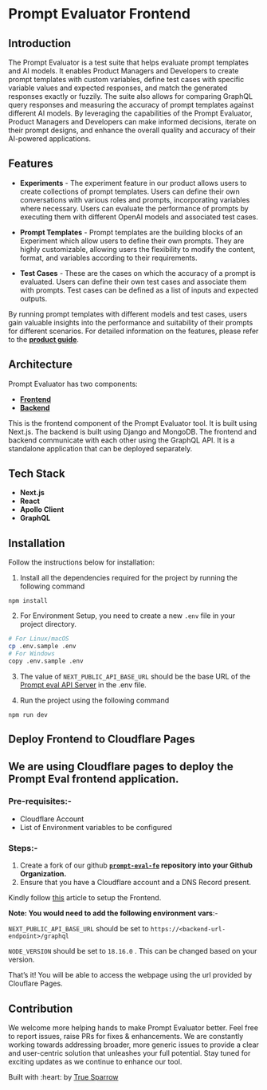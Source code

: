 # Prompt Evaluator Frontend

## Introduction

The Prompt Evaluator is a test suite that helps evaluate prompt templates and AI models. It enables Product Managers and Developers to create prompt templates with custom variables, define test cases with specific variable values and expected responses, and match the generated responses exactly or fuzzily. The suite also allows for comparing GraphQL query responses and measuring the accuracy of prompt templates against different AI models. By leveraging the capabilities of the Prompt Evaluator, Product Managers and Developers can make informed decisions, iterate on their prompt designs, and enhance the overall quality and accuracy of their AI-powered applications.

## Features

- **Experiments** - The experiment feature in our product allows users to create collections of prompt templates. Users can define their own conversations with various roles and prompts, incorporating variables where necessary. Users can evaluate the performance of prompts by executing them with different OpenAI models and associated test cases. 

- **Prompt Templates** - Prompt templates are the building blocks of an Experiment which allow users to define their own prompts. They are highly customizable, allowing users the flexibility to modify the content, format, and variables according to their requirements. 

- **Test Cases** - These are the cases on which the accuracy of a prompt is evaluated. Users can define their own test cases and associate them with prompts. Test cases can be defined as a list of inputs and expected outputs. 

By running prompt templates with different models and test cases, users gain valuable insights into the performance and suitability of their prompts for different scenarios. For detailed information on the features, please refer to the [**product guide**](https://github.com/TrueSparrowSystems/prompt-eval-be/blob/master/docs/productGuide.md).

## Architecture

Prompt Evaluator has two components:

- [**Frontend**](https://github.com/TrueSparrowSystems/prompt-eval-fe)
- [**Backend**](https://github.com/TrueSparrowSystems/prompt-eval-be)

This is the frontend component of the Prompt Evaluator tool. It is built using Next.js. The backend is built using Django and MongoDB. The frontend and backend communicate with each other using the GraphQL API. It is a standalone application that can be deployed separately.

## Tech Stack

- **Next.js**
- **React**
- **Apollo Client**
- **GraphQL**

## Installation

Follow the instructions below for installation:

1. Install all the dependencies required for the project by running the following command
```
npm install
```
2. For Environment Setup, you need to create a new `.env` file in your project directory.

```sh { language=sh }
# For Linux/macOS
cp .env.sample .env
# For Windows
copy .env.sample .env
```

3. The value of `NEXT_PUBLIC_API_BASE_URL` should be the base URL of the [Prompt eval API Server](https://github.com/TrueSparrowSystems/prompt-eval-be) in the .env file.

3. Run the project using the following command
```
npm run dev
```
## Deploy  Frontend to Cloudflare Pages

## We are using Cloudflare pages to deploy the Prompt Eval frontend application.

### Pre-requisites:-

- Cloudflare Account
- List of Environment variables to be configured

### Steps:-

1. Create a fork of our github **[`prompt-eval-fe`](https://github.com/TrueSparrowSystems/prompt-eval-fe/tree/documentation) repository into your Github Organization.** 
2. Ensure that you have a Cloudflare account and a DNS Record present.

 Kindly follow [this](https://developers.cloudflare.com/pages/get-started/guide/) article to setup the Frontend. 

**Note: You would need to add the following environment vars**:-

 `NEXT_PUBLIC_API_BASE_URL` should be set to `https://<backend-url-endpoint>/graphql`

 `NODE_VERSION` should be set to `18.16.0` . This can be changed based on your version. 

That’s it! You will be able to access the webpage using the url provided by Clouflare Pages.

## Contribution

We welcome more helping hands to make Prompt Evaluator better. Feel free to report issues, raise PRs for fixes & enhancements. We are constantly working towards addressing broader, more generic issues to provide a clear and user-centric solution that unleashes your full potential. Stay tuned for exciting updates as we continue to enhance our tool.

<p align="left">Built with :heart: by <a href="https://truesparrow.com/" target="_blank">True Sparrow</a></p>
